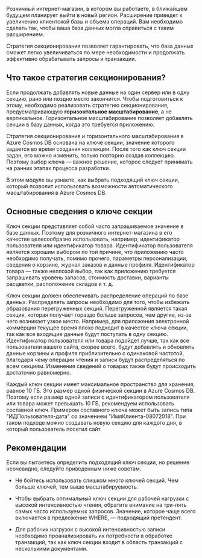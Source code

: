 Розничный интернет-магазин, в котором вы работаете, в ближайшем будущем планирует выйти в новый регион. Расширение приведет к увеличению клиентской базы и объема операций. Вам необходимо сделать так, чтобы ваша база данных могла справиться с таким расширением.

Стратегия секционирования позволяет гарантировать, что база данных сможет легко увеличиваться по мере необходимости и продолжать эффективно обрабатывать запросы и транзакции.

## <a name="what-is-a-partition-strategy"></a>Что такое стратегия секционирования?

Если продолжать добавлять новые данные на один сервер или в одну секцию, рано или поздно место закончится. Чтобы подготовиться к этому, необходимо реализовать стратегию секционирования, предусматривающую **горизонтальное масштабирование**, а не вертикальное. Горизонтальное масштабирование позволяет добавлять секции в базу данных, когда это требуется приложению.

Стратегия секционирования и горизонтального масштабирования в Azure Cosmos DB основана на ключе секции, значение которого задается во время создания коллекции. После того как ключ секции задан, его можно изменить, только повторно создав коллекцию. Поэтому выбор ключа — важное решение, которое следует принимать на ранних этапах процесса разработки.  

В этом модуле вы узнаете, как выбрать подходящий ключ секции, который позволит использовать возможности автоматического масштабирования в Azure Cosmos DB.

## <a name="partition-key-basics"></a>Основные сведения о ключе секции

Ключ секции представляет собой часто запрашиваемое значение в базе данных. Поэтому для розничного интернет-магазина в его качестве целесообразно использовать, например, идентификатор пользователя или идентификатор товара. Идентификатор пользователя является хорошим выбором по той причине, что приложению часто необходимо получать, помимо прочего, параметры персонализации, сведения о корзине, журнал заказов и данные профиля. Идентификатор товара — также неплохой выбор, так как приложению требуется запрашивать уровень запасов, стоимость доставки, варианты расцветки, расположение складов и т. д.

Ключ секции должен обеспечивать распределение операций по базе данных. Распределять запросы необходимо для того, чтобы избежать образования перегруженных секций. Перегруженной является такая секция, которая получает гораздо больше запросов, чем другие, из-за чего возникает узкое место. Например, для приложения электронной коммерции текущее время плохо подходит в качестве ключа секции, так как все входящие данные будут поступать в одну секцию. Идентификатор пользователя или товара подойдет лучше, так как все пользователи вашего сайта, скорее всего, будут добавлять и обновлять данные корзины и профиля приблизительно с одинаковой частотой, благодаря чему операции чтения и записи будут распределяться по всем секциям. Изменения сведений о товарах также будут происходить достаточно равномерно.

Каждый ключ секции имеет максимальное пространство для хранения, равное 10 ГБ. Это размер одной физической секции в Azure Cosmos DB. Поэтому если размер одной записи с идентификатором пользователя или товара может превышать 10 ГБ, рекомендуем использовать составной ключ. Примером составного ключа может быть запись типа "ИДПользователя-дата" со значением "ИмяКлиента-08072018". При таком подходе можно создавать новую секцию для каждого дня, в который пользователь посетил сайт.

## <a name="best-practices"></a>Рекомендации

Если вы пытаетесь определить подходящий ключ секции, но решение неочевидно, следуйте приведенным ниже советам.

* Не бойтесь использовать слишком много ключей секций. Чем больше ключей, тем выше масштабируемость.

* Чтобы выбрать оптимальный ключ секции для рабочей нагрузки с высокой интенсивностью чтения, обратите внимание на три-пять самых часто используемых запросов. Значение, которое чаще всего включается в предложение WHERE, — подходящий претендент.

* Для рабочих нагрузок с высокой интенсивностью записи необходимо проанализировать их потребности в обработке транзакций, так как ключ секции входит в область транзакций с несколькими документами.
